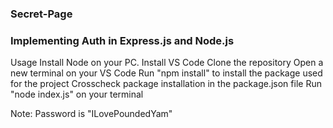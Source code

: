 ### Secret-Page
### Implementing Auth in Express.js and Node.js

Usage
Install Node on your PC.
Install VS Code
Clone the repository
Open a new terminal on your VS Code
Run "npm install" to install the package used for the project
Crosscheck package installation in the package.json file
Run "node index.js" on your terminal

Note:
Password is "ILovePoundedYam"
